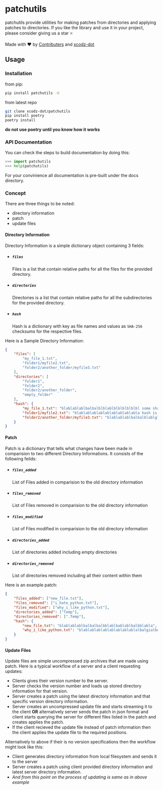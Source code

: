 # patchutils

patchutils provide utilities for making patches from directories and applying patches to directories.
If you like the library and use it in your project, please consider giving us a star :star:

Made with :heart: by [Contributers](https://github.com/xcodz-dot/patchutils/blob/main/AUTHORS.md/) and [xcodz-dot](https://github.com/xcodz-dot)

## Usage

### Installation

from pip:

```bash
pip install patchutils -U
```

from latest repo

```bash
git clone xcodz-dot/patchutils
pip install poetry
poetry install
```

**do not use poetry until you know how it works**


### API Documentation
You can check the steps to build documentation by doing this:

```python
>>> import patchutils
>>> help(patchutils)
```

For your convinience all documentation is pre-built under the docs directory.

### Concept

There are three things to be noted:
* directory information
* patch
* update files

#### Directory Information

Directory Information is a simple dictionary object containing 3 fields:

* ##### `files`
  Files is a list that contain relative paths for all the files for the
  provided directory.

* ##### `directories`
  Directories is a list that contain relative paths for all the subdirectories
  for the provided directory.

* ##### `hash`
  Hash is a dictionary with key as file names and values as `SHA-256` checksums
  for the respective files.

Here is a Sample Directory Information:
```json
{
    "files": [
        "my_file_1.txt",
        "folder1/myfile2.txt",
        "folder2/another_folder/myfile3.txt"
    ],
    "directories": [
        "folder1",
        "folder2",
        "folder2/another_folder",
        "empty_folder"
    ],
    "hash": {
        "my_file_1.txt": "blablablablbalbalblblablblblblblblbl some sha hash blahblabla",
        "folder1/myfile2.txt": "blablablablablablablablablabla hash is in a hexdigest format",
        "folder2/another_folder/myfile3.txt": "blablablablbalbalblablg7ty913griubkeda"
    }
}
```

#### Patch

Patch is a dictionary that tells what changes have been made in comparision
to two different Directory Informations. It consists of the following feilds:

* ##### `files_added`
  List of Files added in comparision to the old directory information

* ##### `files_removed`
  List of Files removed in comparision to the old directory information

* ##### `files_modified`
  List of Files modified in comparision to the old directory information

* ##### `directories_added`
  List of directories added including empty directories

* ##### `directories_removed`
  List of directories removed including all their content within them

Here is an example patch:

```json
{
    "files_added": ["new_file.txt"],
    "files_removed": ["i_hate_python.txt"],
    "files_modified": ["why_i_like_python.txt"],
    "directories_added": ["Temp"],
    "directories_removed": [".Temp"],
    "hash": {
        "new_file.txt": "blablablablbalbalbalbblablbablablbalbblabla",
        "why_i_like_python.txt": "blablablablablablablablablalbalgialbdblablbla"
    }
}
```

#### Update Files

Update files are simple uncompressed zip archives that are made using
patch. Here is a typical workflow of a server and a client requesting
updates:

* Clients gives their version number to the server.
* Server checks the version number and loads up stored directory information for that version.
* Server creates a patch using the latest directory information and that specific version directory
  information.
* Server creates an uncompressed update file and starts streaming it to the client **OR** alternatively
  server sends the patch in json format and client starts querying the server for different files listed
  in the patch and creates applies the patch.
* If the client recieved the update file instead of patch information then the client applies the update
  file to the required positions.

Alternatively to above if their is no version specifications then the workflow might
look like this:

* Client generates directory information from local filesystem and sends it to the server
* Server creates a patch using client provided directory information and latest server
  directory information.
* *And from this point on the process of updating is same as in above example*

